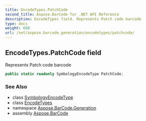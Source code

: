 ```yaml
---
title: EncodeTypes.PatchCode
second_title: Aspose.BarCode for .NET API Reference
description: EncodeTypes field. Represents Patch code barcode
type: docs
weight: 680
url: /net/aspose.barcode.generation/encodetypes/patchcode/
---
```

## EncodeTypes.PatchCode field

Represents Patch code barcode

```csharp
public static readonly SymbologyEncodeType PatchCode;
```

### See Also

* class [SymbologyEncodeType](../../symbologyencodetype/)
* class [EncodeTypes](../)
* namespace [Aspose.BarCode.Generation](../../encodetypes/)
* assembly [Aspose.BarCode](../../../)


